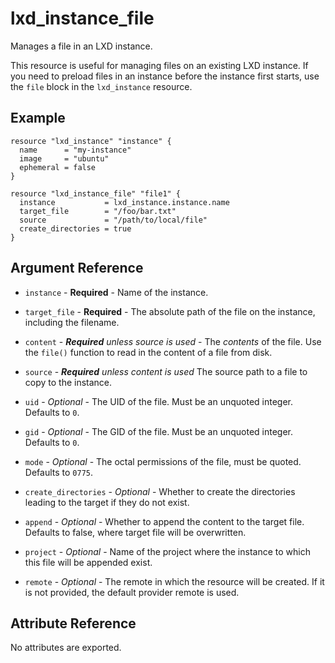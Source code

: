 # lxd_instance_file

Manages a file in an LXD instance.

This resource is useful for managing files on an existing LXD instance.
If you need to preload files in an instance before the instance first
starts, use the `file` block in the `lxd_instance` resource.

## Example

```hcl
resource "lxd_instance" "instance" {
  name      = "my-instance"
  image     = "ubuntu"
  ephemeral = false
}

resource "lxd_instance_file" "file1" {
  instance           = lxd_instance.instance.name
  target_file        = "/foo/bar.txt"
  source             = "/path/to/local/file"
  create_directories = true
}
```

## Argument Reference

* `instance` - **Required** - Name of the instance.

* `target_file` - **Required** - The absolute path of the file on the instance,
	including the filename.

* `content` - *__Required__ unless source is used* - The _contents_ of the file.
	Use the `file()` function to read in the content of a file from disk.

* `source` - *__Required__ unless content is used* The source path to a file to
	copy to the instance.

* `uid` - *Optional* - The UID of the file. Must be an unquoted integer.
  Defaults to `0`.

* `gid` - *Optional* - The GID of the file. Must be an unquoted integer.
  Defaults to `0`.

* `mode` - *Optional* - The octal permissions of the file, must be quoted. Defaults to `0775`.

* `create_directories` - *Optional* - Whether to create the directories leading
	to the target if they do not exist.

* `append` - *Optional* - Whether to append the content to the target file. Defaults to false, where target file will be overwritten.

* `project` - *Optional* - Name of the project where the instance to which this file will be appended exist.

* `remote` - *Optional* - The remote in which the resource will be created. If
	it is not provided, the default provider remote is used.


## Attribute Reference

No attributes are exported.
